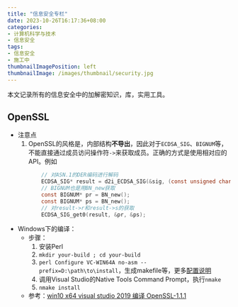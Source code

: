 ```yaml
---
title: "信息安全专栏"
date: 2023-10-26T16:17:36+08:00
categories:
- 计算机科学与技术
- 信息安全
tags:
- 信息安全
- 施工中
thumbnailImagePosition: left
thumbnailImage: /images/thumbnail/security.jpg
---
```

本文记录所有的信息安全中的加解密知识，库，实用工具。
<!--more-->

## OpenSSL
- 注意点
    1. OpenSSL的风格是，内部结构**不导出**，因此对于```ECDSA_SIG```、```BIGNUM```等，不能直接通过成员访问操作符```->```来获取成员。正确的方式是使用相对应的API。例如
        ```c
            // 对ASN.1的DER编码进行解码
        	ECDSA_SIG* result = d2i_ECDSA_SIG(&sig, (const unsigned char**)&derData, derlen);
            // BIGNUM也是用BN_new获取
            const BIGNUM* pr = BN_new();
            const BIGNUM* ps = BN_new();
            // 对result->r和result->s的获取
            ECDSA_SIG_get0(result, &pr, &ps);
        ```
- Windows下的编译：
    - 步骤：
        1. 安装Perl
        2. ```mkdir your-build ; cd your-build```
        3. ```perl Configure VC-WIN64A no-asm --prefix=D:\path\to\install```，生成makefile等，更多[配置说明](https://wiki.openssl.org/index.php/Compilation_and_Installation)
        4. 调用Visual Studio的Native Tools Command Prompt，执行```nmake```
        5. ```nmake install```
    - 参考：[win10 x64 visual studio 2019 编译 OpenSSL-1.1.1](https://blog.csdn.net/qiuxue110/article/details/115560240)